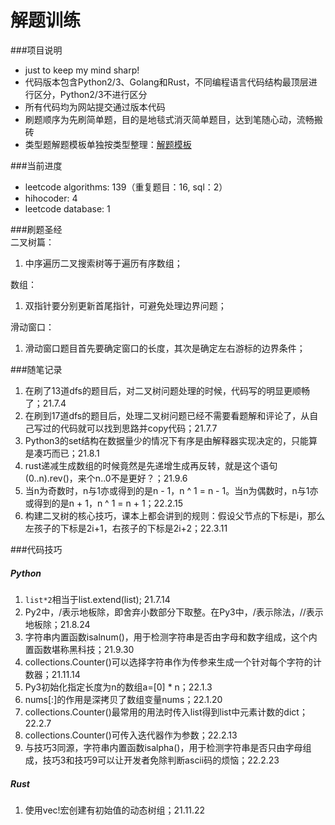 # 解题训练

###项目说明  
- just to keep my mind sharp!
- 代码版本包含Python2/3、Golang和Rust，不同编程语言代码结构最顶层进行区分，Python2/3不进行区分
- 所有代码均为网站提交通过版本代码 
- 刷题顺序为先刷简单题，目的是地毯式消灭简单题目，达到笔随心动，流畅搬砖
- 类型题解题模板单独按类型整理：[解题模板](./doc/template/template.md) 

###当前进度  
- leetcode algorithms: 139（重复题目：16, sql：2）
- hihocoder: 4
- leetcode database: 1

###刷题圣经  
二叉树篇：  
1. 中序遍历二叉搜索树等于遍历有序数组； 

数组：  
1. 双指针要分别更新首尾指针，可避免处理边界问题；  

滑动窗口：  
1. 滑动窗口题目首先要确定窗口的长度，其次是确定左右游标的边界条件；

###随笔记录  
1. 在刷了13道dfs的题目后，对二叉树问题处理的时候，代码写的明显更顺畅了；21.7.4  
2. 在刷到17道dfs的题目后，处理二叉树问题已经不需要看题解和评论了，从自己写过的代码就可以找到思路并copy代码；21.7.7  
3. Python3的set结构在数据量少的情况下有序是由解释器实现决定的，只能算是凑巧而已；21.8.1  
4. rust递减生成数组的时候竟然是先递增生成再反转，就是这个语句(0..n).rev()，来个n..0不是更好？；21.9.6  
5. 当n为奇数时，n与1亦或得到的是n - 1，n ^ 1 = n - 1。当n为偶数时，n与1亦或得到的是n + 1，n ^ 1 = n + 1；22.2.15
6. 构建二叉树的核心技巧，课本上都会讲到的规则：假设父节点的下标是i，那么左孩子的下标是2i+1，右孩子的下标是2i+2；22.3.11

###代码技巧
##### Python
1. `list*2`相当于list.extend(list); 21.7.14
2. Py2中，/表示地板除，即舍弃小数部分下取整。在Py3中，/表示除法，//表示地板除；21.8.24 
3. 字符串内置函数isalnum()，用于检测字符串是否由字母和数字组成，这个内置函数堪称黑科技；21.9.30  
4. collections.Counter()可以选择字符串作为传参来生成一个针对每个字符的计数器；21.11.14 
5. Py3初始化指定长度为n的数组a=[0] * n；22.1.3
6. nums[:]的作用是深拷贝了数组变量nums；22.1.20
7. collections.Counter()最常用的用法时传入list得到list中元素计数的dict；22.2.7
8. collections.Counter()可传入迭代器作为参数；22.2.13
9. 与技巧3同源，字符串内置函数isalpha()，用于检测字符串是否只由字母组成，技巧3和技巧9可以让开发者免除判断ascii码的烦恼；22.2.23

##### Rust
1. 使用vec!宏创建有初始值的动态树组；21.11.22

